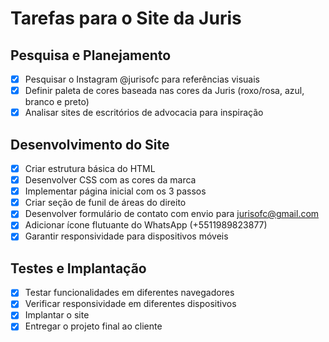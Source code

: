 # Tarefas para o Site da Juris

## Pesquisa e Planejamento
- [x] Pesquisar o Instagram @jurisofc para referências visuais
- [x] Definir paleta de cores baseada nas cores da Juris (roxo/rosa, azul, branco e preto)
- [x] Analisar sites de escritórios de advocacia para inspiração

## Desenvolvimento do Site
- [x] Criar estrutura básica do HTML
- [x] Desenvolver CSS com as cores da marca
- [x] Implementar página inicial com os 3 passos
- [x] Criar seção de funil de áreas do direito
- [x] Desenvolver formulário de contato com envio para jurisofc@gmail.com
- [x] Adicionar ícone flutuante do WhatsApp (+5511989823877)
- [x] Garantir responsividade para dispositivos móveis

## Testes e Implantação
- [x] Testar funcionalidades em diferentes navegadores
- [x] Verificar responsividade em diferentes dispositivos
- [x] Implantar o site
- [x] Entregar o projeto final ao cliente
